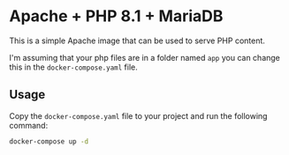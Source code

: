# Apache + PHP 8.1 + MariaDB

This is a simple Apache image that can be used to serve PHP content.

I'm assuming that your php files are in a folder named `app` you can change this in the `docker-compose.yaml` file.

## Usage

Copy the `docker-compose.yaml` file to your project and run the following command:

```bash
docker-compose up -d
```
